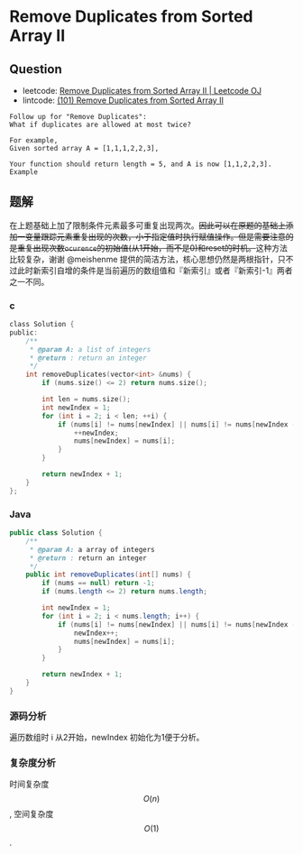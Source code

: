 # Remove Duplicates from Sorted Array II

## Question

- leetcode: [Remove Duplicates from Sorted Array II | Leetcode OJ](https://leetcode.com/problems/remove-duplicates-from-sorted-array-ii/)
- lintcode: [(101) Remove Duplicates from Sorted Array II](http://www.lintcode.com/en/problem/remove-duplicates-from-sorted-array-ii/)

```
Follow up for "Remove Duplicates":
What if duplicates are allowed at most twice?

For example,
Given sorted array A = [1,1,1,2,2,3],

Your function should return length = 5, and A is now [1,1,2,2,3].
Example
```

## 题解

在上题基础上加了限制条件元素最多可重复出现两次。~~因此可以在原题的基础上添加一变量跟踪元素重复出现的次数，小于指定值时执行赋值操作。但是需要注意的是重复出现次数`ocurence`的初始值(从1开始，而不是0)和reset的时机。~~这种方法比较复杂，谢谢 @meishenme 提供的简洁方法，核心思想仍然是两根指针，只不过此时新索引自增的条件是当前遍历的数组值和『新索引』或者『新索引-1』两者之一不同。

### c

```c
class Solution {
public:
    /**
     * @param A: a list of integers
     * @return : return an integer
     */
    int removeDuplicates(vector<int> &nums) {
        if (nums.size() <= 2) return nums.size();

        int len = nums.size();
        int newIndex = 1;
        for (int i = 2; i < len; ++i) {
            if (nums[i] != nums[newIndex] || nums[i] != nums[newIndex - 1]) {
                ++newIndex;
                nums[newIndex] = nums[i];
            }
        }

        return newIndex + 1;
    }
};
```

### Java

```java
public class Solution {
    /**
     * @param A: a array of integers
     * @return : return an integer
     */
    public int removeDuplicates(int[] nums) {
        if (nums == null) return -1;
        if (nums.length <= 2) return nums.length;

        int newIndex = 1;
        for (int i = 2; i < nums.length; i++) {
            if (nums[i] != nums[newIndex] || nums[i] != nums[newIndex - 1]) {
                newIndex++;
                nums[newIndex] = nums[i];
            }
        }

        return newIndex + 1;
    }
}
```

### 源码分析

遍历数组时 i 从2开始，newIndex 初始化为1便于分析。

### 复杂度分析

时间复杂度 $$O(n)$$, 空间复杂度 $$O(1)$$.
